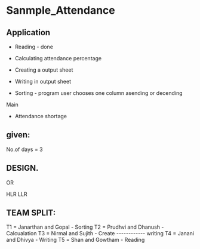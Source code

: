 # Sanmple_Attendance

## Application 

* Reading - done
* Calculating attendance percentage

* Creating a output sheet
* Writing in output sheet

* Sorting - program user chooses one column asending or decending




Main





* Attendance shortage


## given:

No.of days = 3






## DESIGN.

OR 

HLR
LLR


## TEAM SPLIT:

T1 = Janarthan and Gopal - Sorting 
T2 = Prudhvi and Dhanush - Calcualation
T3 = Nirmal and Sujith - Create ------------ writing
T4 = Janani and Dhivya - Writing 
T5 = Shan and Gowtham - Reading
